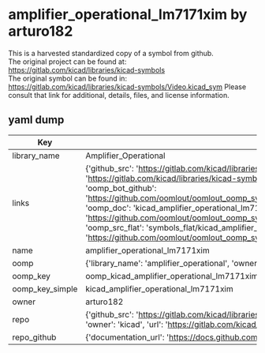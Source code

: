 # amplifier_operational_lm7171xim by arturo182  
This is a harvested standardized copy of a symbol from github.  
The original project can be found at:  
https://gitlab.com/kicad/libraries/kicad-symbols  
The original symbol can be found in:
https://gitlab.com/kicad/libraries/kicad-symbols/Video.kicad_sym
Please consult that link for additional, details, files, and license information.  
## yaml dump  
| Key | Value |  
| --- | --- |  
| library_name | Amplifier_Operational |  
| links | {'github_src': 'https://gitlab.com/kicad/libraries/kicad-symbols/Video.kicad_sym', 'github_src_repo': 'https://gitlab.com/kicad/libraries/kicad-symbols', 'oomp_bot': 'kicad_amplifier_operational_lm7171xim/working', 'oomp_bot_github': 'https://github.com/oomlout/oomlout_oomp_symbol_bot/tree/main/kicad_amplifier_operational_lm7171xim/working', 'oomp_doc': 'kicad_amplifier_operational_lm7171xim/working', 'oomp_doc_github': 'https://github.com/oomlout/oomlout_oomp_symbol_doc/tree/main/kicad_amplifier_operational_lm7171xim/working', 'oomp_src_flat': 'symbols_flat/kicad_amplifier_operational_lm7171xim/working', 'oomp_src_flat_github': 'https://github.com/oomlout/oomlout_oomp_symbol_src/tree/main/kicad_amplifier_operational_lm7171xim/working'} |  
| name | amplifier_operational_lm7171xim |  
| oomp | {'library_name': 'amplifier_operational', 'owner_name': 'kicad', 'symbol_name': 'amplifier_operational_lm7171xim'} |  
| oomp_key | oomp_kicad_amplifier_operational_lm7171xim |  
| oomp_key_simple | kicad_amplifier_operational_lm7171xim |  
| owner | arturo182 |  
| repo | {'github_src': 'https://gitlab.com/kicad/libraries/kicad-symbols/Video.kicad_sym', 'name': 'libraries/kicad-symbols', 'owner': 'kicad', 'url': 'https://gitlab.com/kicad/libraries/kicad-symbols'} |  
| repo_github | {'documentation_url': 'https://docs.github.com/rest/repos/repos#get-a-repository', 'message': 'Not Found'} |  

